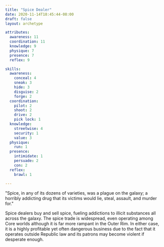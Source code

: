 ```yaml
---
title: "Spice Dealer"
date: 2020-11-14T18:45:44-08:00
draft: false
layout: archetype

attributes:
  awareness: 11
  coordination: 11
  knowledge: 9
  physique: 7
  presence: 7
  reflex: 9

skills:
  awareness:
    conceal: 4
    sneak: 3
    hide: 3
    disguise: 2
    forge: 2
  coordination:
    pilot: 2
    shoot: 2
    drive: 2
    pick lock: 1
  knowledge:
    streetwise: 4
    security: 1
    value: 3
  physique:
    run: 1
  presence:
    intimidate: 1
    persuade: 2
    con: 2
  reflex:
    brawl: 1
    
---
```

"Spice, in any of its dozens of varieties, was a plague on the galaxy; a horribly addicting drug that its victims would lie, steal, assault, and murder for."

Spice dealers buy and sell spice, fueling addictions to illicit substances all across the galaxy. The spice trade is widespread, even operating among Core worlds although it is far more rampant in the Outer Rim. In either case, it is a highly profitable yet often dangerous business due to the fact that it operates outside Republic law and its patrons may become violent if desperate enough.
